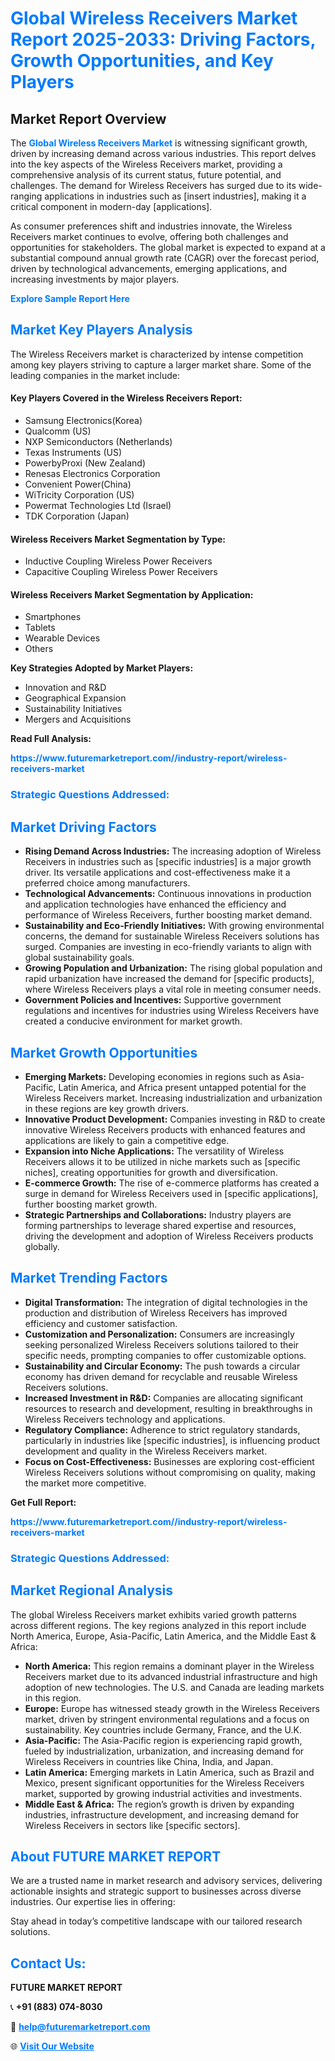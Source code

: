 <h1 style="color: #007BFF;">Global Wireless Receivers Market Report 2025-2033: Driving Factors, Growth Opportunities, and Key Players</h1>

<section id="overview">
<h2>Market Report Overview</h2>
<p>The <a href="https://www.futuremarketreport.com//industry-report/wireless-receivers-market" style="color: #007BFF; text-decoration: none;"><strong>Global Wireless Receivers Market</strong></a> is witnessing significant growth, driven by increasing demand across various industries. This report delves into the key aspects of the Wireless Receivers market, providing a comprehensive analysis of its current status, future potential, and challenges. The demand for Wireless Receivers has surged due to its wide-ranging applications in industries such as [insert industries], making it a critical component in modern-day [applications].</p>
<p>As consumer preferences shift and industries innovate, the Wireless Receivers market continues to evolve, offering both challenges and opportunities for stakeholders. The global market is expected to expand at a substantial compound annual growth rate (CAGR) over the forecast period, driven by technological advancements, emerging applications, and increasing investments by major players.</p>
</section>

<section id="overview">
<p><a href="https://www.futuremarketreport.com//request-sample/reportId=82360" style="color: #007BFF; text-decoration: none;"><strong>Explore Sample Report Here</strong></a></p>
</section>

<section id="key-players">
<h2 style="color: #007BFF;">Market Key Players Analysis</h2>
<p>The Wireless Receivers market is characterized by intense competition among key players striving to capture a larger market share. Some of the leading companies in the market include:</p>
<h4>Key Players Covered in the Wireless Receivers Report:</h4>
<ul><li>Samsung Electronics(Korea)</li><li>Qualcomm (US)</li><li>NXP Semiconductors (Netherlands)</li><li>Texas Instruments (US)</li><li>PowerbyProxi (New Zealand)</li><li>Renesas Electronics Corporation</li><li>Convenient Power(China)</li><li>WiTricity Corporation (US)</li><li>Powermat Technologies Ltd (Israel)</li><li>TDK Corporation (Japan)</li></ul>
<h4>Wireless Receivers Market Segmentation by Type:</h4>
<ul><li>Inductive Coupling Wireless Power Receivers</li><li>Capacitive Coupling Wireless Power Receivers</li></ul>

<h4>Wireless Receivers Market Segmentation by Application:</h4>
<ul><li>Smartphones</li><li>Tablets</li><li>Wearable Devices</li><li>Others</li></ul>
<p><strong>Key Strategies Adopted by Market Players:</strong></p>
<ul>
<li>Innovation and R&D</li>
<li>Geographical Expansion</li>
<li>Sustainability Initiatives</li>
<li>Mergers and Acquisitions</li>
</ul>
</section>

<section>
<p><strong>Read Full Analysis: </strong></p><a href="https://www.futuremarketreport.com//industry-report/wireless-receivers-market" style="color: #007BFF; text-decoration: none;"><strong>https://www.futuremarketreport.com//industry-report/wireless-receivers-market</strong></a>
<h3 style="color: #007BFF;">Strategic Questions Addressed:</h3>
</section>

<section id="driving-factors">
<h2 style="color: #007BFF;">Market Driving Factors</h2>
<ul>
<li><strong>Rising Demand Across Industries:</strong> The increasing adoption of Wireless Receivers in industries such as [specific industries] is a major growth driver. Its versatile applications and cost-effectiveness make it a preferred choice among manufacturers.</li>
<li><strong>Technological Advancements:</strong> Continuous innovations in production and application technologies have enhanced the efficiency and performance of Wireless Receivers, further boosting market demand.</li>
<li><strong>Sustainability and Eco-Friendly Initiatives:</strong> With growing environmental concerns, the demand for sustainable Wireless Receivers solutions has surged. Companies are investing in eco-friendly variants to align with global sustainability goals.</li>
<li><strong>Growing Population and Urbanization:</strong> The rising global population and rapid urbanization have increased the demand for [specific products], where Wireless Receivers plays a vital role in meeting consumer needs.</li>
<li><strong>Government Policies and Incentives:</strong> Supportive government regulations and incentives for industries using Wireless Receivers have created a conducive environment for market growth.</li>
</ul>
</section>

<section id="growth-opportunities">
<h2 style="color: #007BFF;">Market Growth Opportunities</h2>
<ul>
<li><strong>Emerging Markets:</strong> Developing economies in regions such as Asia-Pacific, Latin America, and Africa present untapped potential for the Wireless Receivers market. Increasing industrialization and urbanization in these regions are key growth drivers.</li>
<li><strong>Innovative Product Development:</strong> Companies investing in R&D to create innovative Wireless Receivers products with enhanced features and applications are likely to gain a competitive edge.</li>
<li><strong>Expansion into Niche Applications:</strong> The versatility of Wireless Receivers allows it to be utilized in niche markets such as [specific niches], creating opportunities for growth and diversification.</li>
<li><strong>E-commerce Growth:</strong> The rise of e-commerce platforms has created a surge in demand for Wireless Receivers used in [specific applications], further boosting market growth.</li>
<li><strong>Strategic Partnerships and Collaborations:</strong> Industry players are forming partnerships to leverage shared expertise and resources, driving the development and adoption of Wireless Receivers products globally.</li>
</ul>
</section>

<section id="trending-factors">
<h2 style="color: #007BFF;">Market Trending Factors</h2>
<ul>
<li><strong>Digital Transformation:</strong> The integration of digital technologies in the production and distribution of Wireless Receivers has improved efficiency and customer satisfaction.</li>
<li><strong>Customization and Personalization:</strong> Consumers are increasingly seeking personalized Wireless Receivers solutions tailored to their specific needs, prompting companies to offer customizable options.</li>
<li><strong>Sustainability and Circular Economy:</strong> The push towards a circular economy has driven demand for recyclable and reusable Wireless Receivers solutions.</li>
<li><strong>Increased Investment in R&D:</strong> Companies are allocating significant resources to research and development, resulting in breakthroughs in Wireless Receivers technology and applications.</li>
<li><strong>Regulatory Compliance:</strong> Adherence to strict regulatory standards, particularly in industries like [specific industries], is influencing product development and quality in the Wireless Receivers market.</li>
<li><strong>Focus on Cost-Effectiveness:</strong> Businesses are exploring cost-efficient Wireless Receivers solutions without compromising on quality, making the market more competitive.</li>
</ul>
</section>

<section>
<p><strong>Get Full Report: </strong></p><a href="https://www.futuremarketreport.com//industry-report/wireless-receivers-market" style="color: #007BFF; text-decoration: none;"><strong>https://www.futuremarketreport.com//industry-report/wireless-receivers-market</strong></a>
<h3 style="color: #007BFF;">Strategic Questions Addressed:</h3>
</section>


<section id="regional-analysis">
<h2 style="color: #007BFF;">Market Regional Analysis</h2>
<p>The global Wireless Receivers market exhibits varied growth patterns across different regions. The key regions analyzed in this report include North America, Europe, Asia-Pacific, Latin America, and the Middle East & Africa:</p>
<ul>
<li><strong>North America:</strong> This region remains a dominant player in the Wireless Receivers market due to its advanced industrial infrastructure and high adoption of new technologies. The U.S. and Canada are leading markets in this region.</li>
<li><strong>Europe:</strong> Europe has witnessed steady growth in the Wireless Receivers market, driven by stringent environmental regulations and a focus on sustainability. Key countries include Germany, France, and the U.K.</li>
<li><strong>Asia-Pacific:</strong> The Asia-Pacific region is experiencing rapid growth, fueled by industrialization, urbanization, and increasing demand for Wireless Receivers in countries like China, India, and Japan.</li>
<li><strong>Latin America:</strong> Emerging markets in Latin America, such as Brazil and Mexico, present significant opportunities for the Wireless Receivers market, supported by growing industrial activities and investments.</li>
<li><strong>Middle East & Africa:</strong> The region’s growth is driven by expanding industries, infrastructure development, and increasing demand for Wireless Receivers in sectors like [specific sectors].</li>
</ul>
</section>

<footer>
<h2 style="color: #007BFF;">About FUTURE MARKET REPORT</h2>
<p>We are a trusted name in market research and advisory services, delivering actionable insights and strategic support to businesses across diverse industries. Our expertise lies in offering:</p>

<p>Stay ahead in today’s competitive landscape with our tailored research solutions.</p>

<h2 style="color: #007BFF;">Contact Us:</h2>
<p><strong>FUTURE MARKET REPORT</strong></p>
<p>📞 <strong>+91 (883) 074-8030</strong></p>
<p>📧 <strong><a href="mailto:help@futuremarketreport.com" style="color: #007BFF;">help@futuremarketreport.com</a></strong></p>
<p>🌐 <strong><a href="https://www.futuremarketreport.com/" style="color: #007BFF;">Visit Our Website</a></strong></p>
</footer>